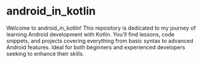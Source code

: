 # android_in_kotlin
Welcome to android_in_kotlin! This repository is dedicated to my journey of learning Android development with Kotlin. You'll find lessons, code snippets, and projects covering everything from basic syntax to advanced Android features. Ideal for both beginners and experienced developers seeking to enhance their skills.
